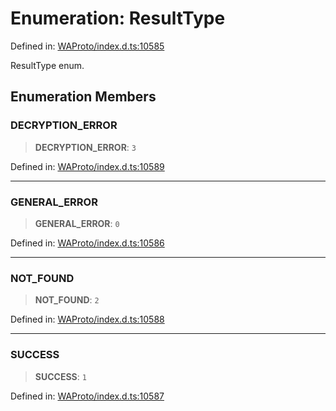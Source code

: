# Enumeration: ResultType

Defined in: [WAProto/index.d.ts:10585](https://github.com/Fokusdotid/Baileys/blob/982cc5b3c62bfc7b56d2f8f8427b6c1a2dda856f/WAProto/index.d.ts#L10585)

ResultType enum.

## Enumeration Members

### DECRYPTION\_ERROR

> **DECRYPTION\_ERROR**: `3`

Defined in: [WAProto/index.d.ts:10589](https://github.com/Fokusdotid/Baileys/blob/982cc5b3c62bfc7b56d2f8f8427b6c1a2dda856f/WAProto/index.d.ts#L10589)

***

### GENERAL\_ERROR

> **GENERAL\_ERROR**: `0`

Defined in: [WAProto/index.d.ts:10586](https://github.com/Fokusdotid/Baileys/blob/982cc5b3c62bfc7b56d2f8f8427b6c1a2dda856f/WAProto/index.d.ts#L10586)

***

### NOT\_FOUND

> **NOT\_FOUND**: `2`

Defined in: [WAProto/index.d.ts:10588](https://github.com/Fokusdotid/Baileys/blob/982cc5b3c62bfc7b56d2f8f8427b6c1a2dda856f/WAProto/index.d.ts#L10588)

***

### SUCCESS

> **SUCCESS**: `1`

Defined in: [WAProto/index.d.ts:10587](https://github.com/Fokusdotid/Baileys/blob/982cc5b3c62bfc7b56d2f8f8427b6c1a2dda856f/WAProto/index.d.ts#L10587)
